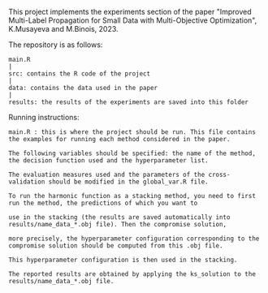 
This project implements the experiments section of the paper "Improved Multi-Label Propagation for Small Data with Multi-Objective Optimization", K.Musayeva and M.Binois, 2023.

The repository is as follows:
    
    main.R
    |
    src: contains the R code of the project
    |
    data: contains the data used in the paper
    |
    results: the results of the experiments are saved into this folder


Running instructions:

    main.R : this is where the project should be run. This file contains the examples for running each method considered in the paper.

    The following variables should be specified: the name of the method, the decision function used and the hyperparameter list. 
            
    The evaluation measures used and the parameters of the cross-validation should be modified in the global_var.R file.

    To run the harmonic function as a stacking method, you need to first run the method, the predictions of which you want to 

    use in the stacking (the results are saved automatically into results/name_data_*.obj file). Then the compromise solution, 

    more precisely, the hyperparameter configuration corresponding to the compromise solution should be computed from this .obj file. 

    This hyperparameter configuration is then used in the stacking. 

    The reported results are obtained by applying the ks_solution to the results/name_data_*.obj file.

